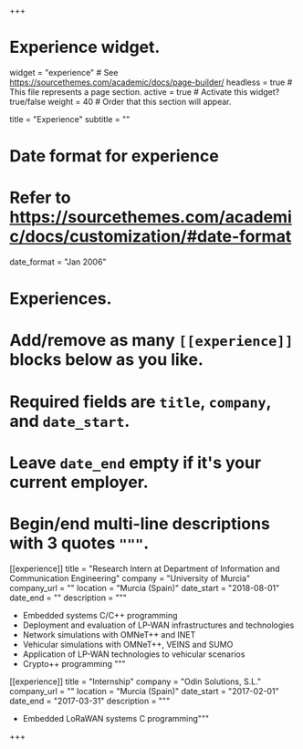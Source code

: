 +++
# Experience widget.
widget = "experience"  # See https://sourcethemes.com/academic/docs/page-builder/
headless = true  # This file represents a page section.
active = true  # Activate this widget? true/false
weight = 40  # Order that this section will appear.

title = "Experience"
subtitle = ""

# Date format for experience
#   Refer to https://sourcethemes.com/academic/docs/customization/#date-format
date_format = "Jan 2006"

# Experiences.
#   Add/remove as many `[[experience]]` blocks below as you like.
#   Required fields are `title`, `company`, and `date_start`.
#   Leave `date_end` empty if it's your current employer.
#   Begin/end multi-line descriptions with 3 quotes `"""`.
[[experience]]
  title = "Research Intern at Department of Information and Communication Engineering"
  company = "University of Murcia"
  company_url = ""
  location = "Murcia (Spain)"
  date_start = "2018-08-01"
  date_end = ""
  description = """<br>

  * Embedded systems C/C++ programming
  * Deployment and evaluation of LP-WAN infrastructures and technologies
  * Network simulations with OMNeT++ and INET
  * Vehicular simulations with OMNeT++, VEINS and SUMO
  * Application of LP-WAN technologies to vehicular scenarios
  * Crypto++ programming
  """

[[experience]]
  title = "Internship"
  company = "Odin Solutions, S.L."
  company_url = ""
  location = "Murcia (Spain)"
  date_start = "2017-02-01"
  date_end = "2017-03-31"
  description = """<br>
  * Embedded LoRaWAN systems C programming"""

+++
